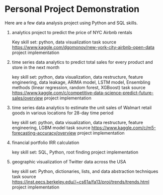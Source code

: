 # Personal Project Demonstration
Here are a few data analysis project using Python and SQL skills. 

1. analytics project to predict the price of NYC Airbnb rentals

    Key skill set: python, data visualization
  	task source https://www.kaggle.com/dgomonov/new-york-city-airbnb-open-data
    project implementation 

2. time series data analytics to predict total sales for every product and store in the next month
    
    key skill set: python, data visualization, data restructure, feature engineering, data leakage, ARIMA model, LSTM model, Ensembling methods (linear regression, random forest, XGBoost)
  	task source https://www.kaggle.com/c/competitive-data-science-predict-future-sales/overview
    project implementation
    
3. time series data analytics to estimate the unit sales of Walmart retail goods in various locations for 28-day time period
    
    key skill set: python, data visualization, data restructure, feature engineering, LGBM model
  	task source https://www.kaggle.com/c/m5-forecasting-accuracy/overview
    project implementation

4. financial portfolio IRR calculation

    key skill set: SQL, Python, root finding
    project implementation
    
5. geographic visualization of Twitter data across the USA
    
    key skill set: Python, dictionaries, lists, and data abstraction techniques
    task source https://inst.eecs.berkeley.edu//~cs61a/fa13/proj/trends/trends.html
    project implementation
